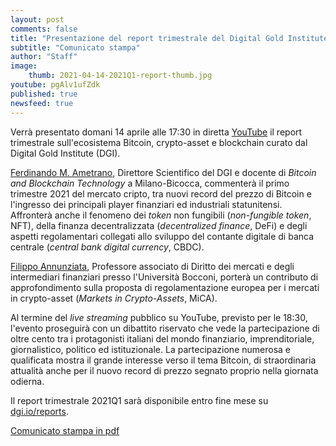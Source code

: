 ```yaml
---
layout: post
comments: false
title: "Presentazione del report trimestrale del Digital Gold Institute"
subtitle: "Comunicato stampa" 
author: "Staff"
image:
    thumb: 2021-04-14-2021Q1-report-thumb.jpg
youtube: pgAlv1ufZdk
published: true
newsfeed: true
---
```


Verrà presentato domani 14 aprile alle 17:30
in diretta [YouTube](https://youtu.be/pgAlv1ufZdk)
il report trimestrale sull'ecosistema Bitcoin, crypto-asset e blockchain
curato dal Digital Gold Institute (DGI).

[Ferdinando M. Ametrano](https://ametrano.net/it/about/),
Direttore Scientifico del DGI e docente di _Bitcoin and Blockchain Technology_ a Milano-Bicocca,
commenterà il primo trimestre 2021 del mercato cripto,
tra nuovi record del prezzo di Bitcoin e
l'ingresso dei principali player finanziari ed industriali statunitensi.
Affronterà anche il fenomeno dei _token_ non fungibili (_non-fungible token_, NFT),
della finanza decentralizzata (_decentralized finance_, DeFi)
e degli aspetti regolamentari collegati allo sviluppo
del contante digitale di banca centrale (_central bank digital currency_, CBDC).

[Filippo Annunziata](http://faculty.unibocconi.it/filippoannunziata/),
Professore associato di Diritto dei mercati e degli intermediari finanziari
presso l'Università Bocconi,
porterà un contributo di approfondimento
sulla proposta di regolamentazione europea per i
mercati in crypto-asset (_Markets in Crypto-Assets_, MiCA).

Al termine del _live streaming_ pubblico su YouTube, previsto per le 18:30,
l'evento proseguirà con un dibattito riservato che vede la partecipazione di
oltre cento tra i protagonisti italiani del
mondo finanziario, imprenditoriale, giornalistico, politico ed istituzionale.
La partecipazione numerosa e qualificata mostra il grande interesse verso il tema Bitcoin,
di straordinaria attualità
anche per il nuovo record di prezzo segnato proprio nella giornata odierna.

Il report trimestrale 2021Q1 sarà disponibile entro fine mese su [dgi.io/reports](https://dgi.io/reports/).

[Comunicato stampa in pdf]({{site.baseurl}}/docs/20210413-comunicato-stampa-report-dgi.pdf)
